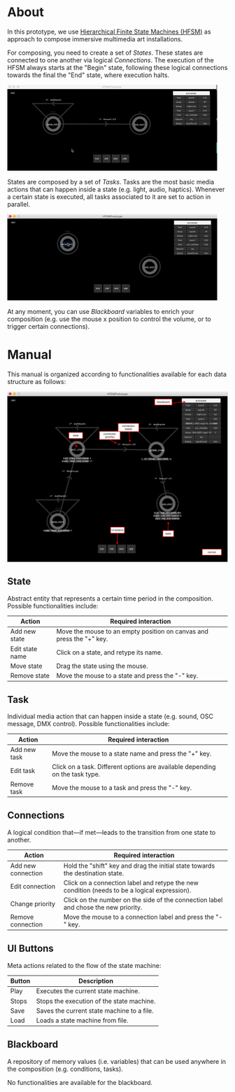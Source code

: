 # About
In this prototype, we use [Hierarchical Finite State Machines (HFSM)](https://en.wikipedia.org/wiki/UML_state_machine#Hierarchically_nested_states) as approach to compose immersive multimedia art installations.

For composing, you need to create a set of _States_. These states are connected to one another via logical _Connections_. The execution of the HFSM always starts at the "Begin" state, following these logical connections towards the final the "End" state, where execution halts.

![image](assets/gif-tutorial.gif)

States are composed by a set of _Tasks_. Tasks are the most basic media actions that can happen inside a state (e.g. light, audio, haptics). Whenever a certain state is executed, all tasks associated to it are set to action in parallel.

![image](assets/gif-tasks.gif)

At any moment, you can use _Blackboard_ variables to enrich your composition (e.g. use the mouse x position to control the volume, or to trigger certain connections).

# Manual
This manual is organized according to functionalities available for each data structure as follows:

![image](assets/screenshot.jpg)

## State
Abstract entity that represents a certain time period in the composition. Possible functionalities include:

| Action | Required interaction |
| ------------- | ------------- |
| Add new state | Move the mouse to an empty position on canvas and press the "+" key. |
| Edit state name | Click on a state, and retype its name. |
| Move state | Drag the state using the mouse.|
| Remove state | Move the mouse to a state and press the "-" key. |

## Task
Individual media action that can happen inside a state (e.g. sound, OSC message, DMX control). Possible functionalities include:

| Action | Required interaction |
| ------------- | ------------- |
| Add new task | Move the mouse to a state name and press the "+" key. |
| Edit task | Click on a task. Different options are available depending on the task type. |
| Remove task | Move the mouse to a task and press the "-" key. |

## Connections
A logical condition that—if met—leads to the transition from one state to another.

| Action | Required interaction |
| ------------- | ------------- |
| Add new connection | Hold the "shift" key and drag the initial state towards the destination state. |
| Edit connection | Click on a connection label and retype the new condition (needs to be a logical expression). |
| Change priority | Click on the number on the side of the connection label and chose the new priority. |
| Remove connection | Move the mouse to a connection label and press the "-" key. |

## UI Buttons
Meta actions related to the flow of the state machine:

| Button | Description |
| ------------- | ------------- |
| Play | Executes the current state machine. |
| Stops| Stops the execution of the state machine. |
| Save | Saves the current state machine to a file. |
| Load | Loads a state machine from file. |

## Blackboard
A repository of memory values (i.e. variables) that can be used anywhere in the composition (e.g. conditions, tasks).

No functionalities are available for the blackboard.
